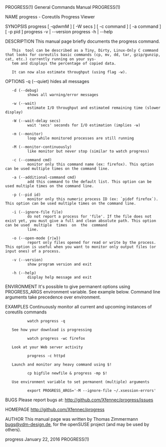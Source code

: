 PROGRESS(1)                                                                       General Commands Manual                                                                      PROGRESS(1)

NAME
       progress - Coreutils Progress Viewer

SYNOPSIS
       progress [ -qdwmM ] [ -W secs ] [ -c command ] [ -a command ] [ -p pid ]
       progress -v | --version
       progress -h | --help

DESCRIPTION
       This manual page briefly documents the progress command.

       This  tool can be described as a Tiny, Dirty, Linux-Only C command that looks for coreutils basic commands (cp, mv, dd, tar, gzip/gunzip, cat, etc.) currently running on your sys‐
       tem and displays the percentage of copied data.

       It can now also estimate throughput (using flag -w).

OPTIONS
       -q (--quiet)
              hides all messages

       -d (--debug)
              shows all warning/error messages

       -w (--wait)
              estimate I/O throughput and estimated remaining time (slower display)

       -W (--wait-delay secs)
              wait 'secs' seconds for I/O estimation (implies -w)

       -m (--monitor)
              loop while monitored processes are still running

       -M (--monitor-continuously)
              like monitor but never stop (similar to watch progress)

       -c (--command cmd)
              monitor only this command name (ex: firefox). This option can be used multiple times on the command line.

       -a (--additional-command cmd)
              add this command to the default list. This option can be used multiple times on the command line.

       -p (--pid id)
              monitor only this numeric process ID (ex: `pidof firefox`). This option can be used multiple times on the command line.

       -i (--ignore-file file)
              do not report a process for 'file'. If the file does not exist yet, you must give a full and clean absolute path. This option can be used  multiple  times  on  the  command
              line.

       -o (--open-mode {r|w})
              report only files opened for read or write by the process. This option is useful when you want to monitor only output files (or input ones) of a process.

       -v (--version)
              show program version and exit

       -h (--help)
              display help message and exit

ENVIRONMENT
       It's possible to give permanent options using PROGRESS_ARGS environment variable.  See example below. Command line arguments take precedence over environment.

EXAMPLES
       Continuously monitor all current and upcoming instances of coreutils commands

              watch progress -q

       See how your download is progressing

              watch progress -wc firefox

       Look at your Web server activity

              progress -c httpd

       Launch and monitor any heavy command using $!

              cp bigfile newfile & progress -mp $!

       Use environment variable to set permanent (multiple) arguments

              export PROGRESS_ARGS='-M --ignore-file ~/.xsession-errors'

BUGS
       Please report bugs at: http://github.com/Xfennec/progress/issues

HOMEPAGE
       http://github.com/Xfennec/progress

AUTHOR
       This manual page was written by Thomas Zimmermann <bugs@vdm-design.de>, for the openSUSE project (and may be used by others).

progress                                                                             January 22, 2016                                                                          PROGRESS(1)
